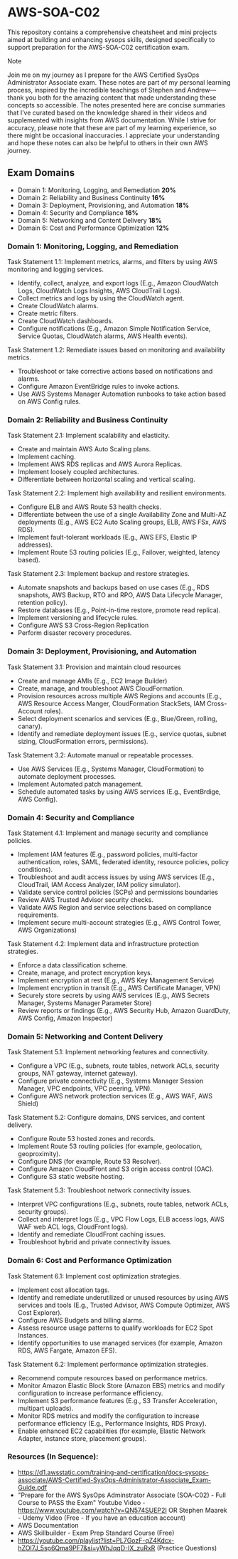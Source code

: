 # AWS-SOA-C02

This repository contains a comprehensive cheatsheet and mini projects aimed at building and enhancing sysops skills, designed specifically to support preparation for the AWS-SOA-C02 certification exam.

> [!NOTE]
> Join me on my journey as I prepare for the AWS Certified SysOps Administrator Associate exam. These notes are part of my personal learning process, inspired by the incredible teachings of Stephen and Andrew—thank you both for the amazing content that made understanding these concepts so accessible. The notes presented here are concise summaries that I’ve curated based on the knowledge shared in their videos and supplemented with insights from AWS documentation. While I strive for accuracy, please note that these are part of my learning experience, so there might be occasional inaccuracies. I appreciate your understanding and hope these notes can also be helpful to others in their own AWS journey.

## Exam Domains

-   Domain 1: Monitoring, Logging, and Remediation **20%**
-   Domain 2: Reliability and Business Continuity **16%**
-   Domain 3: Deployment, Provisioning, and Automation **18%**
-   Domain 4: Security and Compliance **16%**
-   Domain 5: Networking and Content Delivery **18%**
-   Domain 6: Cost and Performance Optimization **12%**

### Domain 1: Monitoring, Logging, and Remediation

Task Statement 1.1: Implement metrics, alarms, and filters by using AWS monitoring and logging services.

-   Identify, collect, analyze, and export logs (E.g., Amazon CloudWatch Logs, CloudWatch Logs Insights, AWS CloudTrail Logs).
-   Collect metrics and logs by using the CloudWatch agent.
-   Create CloudWatch alarms.
-   Create metric filters.
-   Create CloudWatch dashboards.
-   Configure notifications (E.g., Amazon Simple Notification Service, Service Quotas, CloudWatch alarms, AWS Health events).

Task Statement 1.2: Remediate issues based on monitoring and availability metrics.

-   Troubleshoot or take corrective actions based on notifications and alarms.
-   Configure Amazon EventBridge rules to invoke actions.
-   Use AWS Systems Manager Automation runbooks to take action based on AWS Config rules.

### Domain 2: Reliability and Business Continuity

Task Statement 2.1: Implement scalability and elasticity.

-   Create and maintain AWS Auto Scaling plans.
-   Implement caching.
-   Implement AWS RDS replicas and AWS Aurora Replicas.
-   Implement loosely coupled architectures.
-   Differentiate between horizontal scaling and vertical scaling.

Task Statement 2.2: Implement high availability and resilient environments.

-   Configure ELB and AWS Route 53 health checks.
-   Differentiate between the use of a single Availability Zone and Multi-AZ deployments (E.g., AWS EC2 Auto Scaling groups, ELB, AWS FSx, AWS RDS).
-   Implement fault-tolerant workloads (E.g., AWS EFS, Elastic IP addresses).
-   Implement Route 53 routing policies (E.g., Failover, weighted, latency based).

Task Statement 2.3: Implement backup and restore strategies.

-   Automate snapshots and backups based on use cases (E.g., RDS snapshots, AWS Backup, RTO and RPO, AWS Data Lifecycle Manager, retention policy).
-   Restore databases (E.g., Point-in-time restore, promote read replica).
-   Implement versioning and lifecycle rules.
-   Configure AWS S3 Cross-Region Replication
-   Perform disaster recovery procedures.

### Domain 3: Deployment, Provisioning, and Automation

Task Statement 3.1: Provision and maintain cloud resources

-   Create and manage AMIs (E.g., EC2 Image Builder)
-   Create, manage, and troubleshoot AWS CloudFormation.
-   Provision resources across multiple AWS Regions and accounts (E.g., AWS Resource Access Manger, CloudFormation StackSets, IAM Cross-Account roles).
-   Select deployment scenarios and services (E.g., Blue/Green, rolling, canary).
-   Identify and remediate deployment issues (E.g., service quotas, subnet sizing, CloudFormation errors, permissions).

Task Statement 3.2: Automate manual or repeatable processes.

-   Use AWS Services (E.g., Systems Manager, CloudFormation) to automate deployment processes.
-   Implement Automated patch management.
-   Schedule automated tasks by using AWS services (E.g., EventBrdige, AWS Config).

### Domain 4: Security and Compliance

Task Statement 4.1: Implement and manage security and compliance policies.

-   Implement IAM features (E.g., password policies, multi-factor authentication, roles, SAML, federated identity, resource policies, policy conditions).
-   Troubleshoot and audit access issues by using AWS services (E.g., CloudTrail, IAM Access Analyzer, IAM policy simulator).
-   Validate service control policies (SCPs) and permissions boundaries
-   Review AWS Trusted Advisor security checks.
-   Validate AWS Region and service selections based on compliance requirements.
-   Implement secure multi-account strategies (E.g., AWS Control Tower, AWS Organizations)

Task Statement 4.2: Implement data and infrastructure protection strategies.

-   Enforce a data classification scheme.
-   Create, manage, and protect encryption keys.
-   Implement encryption at rest (E.g., AWS Key Management Service)
-   Implement encryption in transit (E.g., AWS Certificate Manager, VPN)
-   Securely store secrets by using AWS services (E.g., AWS Secrets Manager, Systems Manager Parameter Store)
-   Review reports or findings (E.g., AWS Security Hub, Amazon GuardDuty, AWS Config, Amazon Inspector)

### Domain 5: Networking and Content Delivery

Task Statement 5.1: Implement networking features and connectivity.

-   Configure a VPC (E.g., subnets, route tables, network ACLs, security groups, NAT gateway, internet gateway).
-   Configure private connectivity (E.g., Systems Manager Session Manager, VPC endpoints, VPC peering, VPN).
-   Configure AWS network protection services (E.g., AWS WAF, AWS Shield)

Task Statement 5.2: Configure domains, DNS services, and content delivery.

-   Configure Route 53 hosted zones and records.
-   Implement Route 53 routing policies (for example, geolocation, geoproximity).
-   Configure DNS (for example, Route 53 Resolver).
-   Configure Amazon CloudFront and S3 origin access control (OAC).
-   Configure S3 static website hosting.

Task Statement 5.3: Troubleshoot network connectivity issues.

-   Interpret VPC configurations (E.g., subnets, route tables, network ACLs, security groups).
-   Collect and interpret logs (E.g., VPC Flow Logs, ELB access logs, AWS WAF web ACL logs, CloudFront logs).
-   Identify and remediate CloudFront caching issues.
-   Troubleshoot hybrid and private connectivity issues.

### Domain 6: Cost and Performance Optimization

Task Statement 6.1: Implement cost optimization strategies.

-   Implement cost allocation tags.
-   Identify and remediate underutilized or unused resources by using AWS services and tools (E.g., Trusted Advisor, AWS Compute Optimizer, AWS Cost Explorer).
-   Configure AWS Budgets and billing alarms.
-   Assess resource usage patterns to qualify workloads for EC2 Spot Instances.
-   Identify opportunities to use managed services (for example, Amazon RDS, AWS Fargate, Amazon EFS).

Task Statement 6.2: Implement performance optimization strategies.

-   Recommend compute resources based on performance metrics.
-   Monitor Amazon Elastic Block Store (Amazon EBS) metrics and modify configuration to increase performance efficiency.
-   Implement S3 performance features (E.g., S3 Transfer Acceleration, multipart uploads).
-   Monitor RDS metrics and modify the configuration to increase performance efficiency (E.g., Performance Insights, RDS Proxy).
-   Enable enhanced EC2 capabilities (for example, Elastic Network Adapter, instance store, placement groups).

### Resources (In Sequence):

-   https://d1.awsstatic.com/training-and-certification/docs-sysops-associate/AWS-Certified-SysOps-Administrator-Associate_Exam-Guide.pdf
-   "Prepare for the AWS SysOps Adminstrator Associate (SOA-C02) - Full Course to PASS the Exam" Youtube Video - https://www.youtube.com/watch?v=QN574SUEP2I OR Stephen Maarek - Udemy Video (Free - If you have an education account)
-   AWS Documentation
-   AWS Skillbuilder - Exam Prep Standard Course (Free)
-   https://youtube.com/playlist?list=PL7GozF-qZ4Kdcx-hZOl7J_5sp6Qma9PF7&si=yWhJqqD-IX_zuRxR (Practice Questions)
